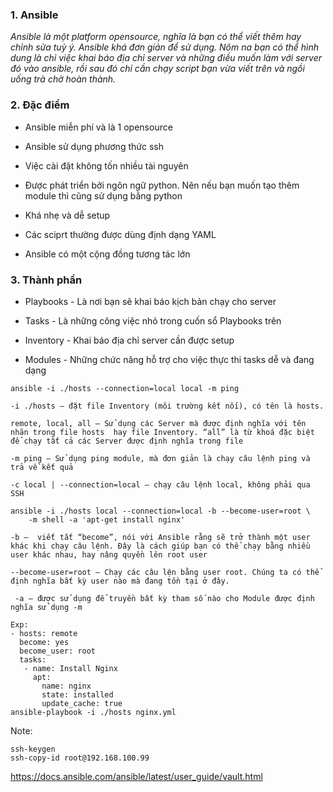 ### 1. Ansible

*Ansible là một platform opensource, nghĩa là bạn có thể viết thêm hay chỉnh sửa tuỳ ý. Ansible khá đơn giản để sử dụng. Nôm na bạn có thể hình dung là chỉ việc khai báo địa chỉ server và những điều muốn làm với server đó vào ansible, rồi sau đó chỉ cần chạy script bạn vừa viết trên và ngồi uống trà chờ hoàn thành.*

### 2. Đặc điểm

* Ansible miễn phí và là 1 opensource

* Ansible sử dụng phương thức ssh

* Việc cài đặt không tốn nhiều tài nguyên

* Được phát triển bởi ngôn ngữ python. Nên nếu bạn muốn tạo thêm module thì cũng sử dụng bằng python

* Khá nhẹ và dễ setup

* Các sciprt thường được dùng định dạng YAML

* Ansible có một cộng đồng tương tác lớn

### 3. Thành phần

* Playbooks - Là nơi bạn sẽ khai báo kịch bản chạy cho server

* Tasks - Là những công việc nhỏ trong cuốn sổ Playbooks trên

* Inventory - Khai báo địa chỉ server cần được setup

* Modules - Những chức năng hỗ trợ cho việc thực thi tasks dễ và đang dạng

```
ansible -i ./hosts --connection=local local -m ping

-i ./hosts – đặt file Inventory (môi trường kết nối), có tên là hosts.

remote, local, all – Sử dụng các Server mà được định nghĩa với tên nhãn trong file hosts  hay file Inventory. “all” là từ khoá đặc biệt để chạy tất cả các Server được định nghĩa trong file

-m ping – Sử dụng ping module, mà đơn giản là chạy câu lệnh ping và trả về kết quả

-c local | --connection=local – chạy câu lệnh local, không phải qua SSH

ansible -i ./hosts local --connection=local -b --become-user=root \
    -m shell -a 'apt-get install nginx'
	
-b –  viết tắt “become”, nói với Ansible rằng sẽ trở thành một user khác khi chạy câu lệnh. Đây là cách giúp bạn có thể chạy bằng nhiều user khác nhau, hay nâng quyền lên root user

--become-user=root – Chạy các câu lện bằng user root. Chúng ta có thể định nghĩa bất kỳ user nào mà đang tồn tại ở đây.

 -a – được sử dụng để truyền bất kỳ tham số nào cho Module được định nghĩa sử dụng -m	
```

```
Exp:
- hosts: remote
  become: yes
  become_user: root
  tasks:
   - name: Install Nginx
     apt:
       name: nginx
       state: installed
       update_cache: true
ansible-playbook -i ./hosts nginx.yml	   
```	   

Note:
```
ssh-keygen
ssh-copy-id root@192.168.100.99
```


https://docs.ansible.com/ansible/latest/user_guide/vault.html
